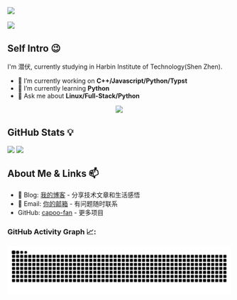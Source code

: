 ![](picture/Bottom_up.svg)

![](picture/header_.png)


## Self Intro 😉
I'm 潜伏, currently studying in Harbin Institute of Technology(Shen Zhen).

- 🔭 I’m currently working on **C++/Javascript/Python/Typst**
- 🌱 I’m currently learning **Python**
- 💬 Ask me about **Linux/Full-Stack/Python**

<p align="center">
  <a href="https://skillicons.dev">
    <img src="https://skillicons.dev/icons?i=cpp,py,md,vscode,neovim,arch,github,stackoverflow,ai,docker,rocket" />
  </a>
</p>

## GitHub Stats 💡
<div align="left">
<span>  </span>
<img height="170px" src="https://github-readme-stats.vercel.app/api?username=capoo-fan" /><span>  </span><img height="170px" src="https://github-readme-stats.vercel.app/api/top-langs/?username=capoo-fan&layout=compact" />
<span>  </span>
</div>

## About Me & Links 📫

- 📝 Blog: [我的博客](https://capoo-fan.github.io/) - 分享技术文章和生活感悟
- 📧 Email: [你的邮箱](mailto:qianfu46@gmail.com) - 有问题随时联系
- GitHub: [capoo-fan](https://github.com/capoo-fan)  - 更多项目


<!--
**capoo-fan/capoo-fan** is a ✨ _special_ ✨ repository because its `README.md` (this file) appears on your GitHub profile.


<!--   GitHub stats graph -->
###  GitHub Activity Graph 📈:

<!--   green snake -->
![BEPb's github activity graph](https://raw.githubusercontent.com/BEPb/BEPb/output/github-contribution-grid-snake.svg)

